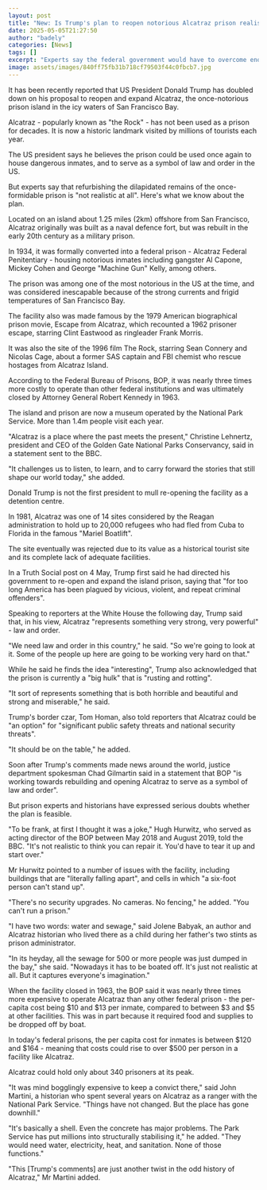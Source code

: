 ```yaml
---
layout: post
title: "New: Is Trump's plan to reopen notorious Alcatraz prison realistic?"
date: 2025-05-05T21:27:50
author: "badely"
categories: [News]
tags: []
excerpt: "Experts say the federal government would have to overcome enormous hurdles to turn Alcatraz back into a prison."
image: assets/images/840ff75fb31b718cf79503f44c0fbcb7.jpg
---
```


It has been recently reported that US President Donald Trump has doubled down on his proposal to reopen and expand Alcatraz, the once-notorious prison island in the icy waters of San Francisco Bay. 

Alcatraz - popularly known as "the Rock" - has not been used as a prison for decades. It is now a historic landmark visited by millions of tourists each year. 

The US president says he believes the prison could be used once again to house dangerous inmates, and to serve as a symbol of law and order in the US. 

But experts say that refurbishing the dilapidated remains of the once-formidable prison is "not realistic at all". Here's what we know about the plan. 

Located on an island about 1.25 miles (2km) offshore from San Francisco, Alcatraz  originally was built as a naval defence fort, but was rebuilt in the early 20th century as a military prison.

In 1934, it was formally converted into a federal prison - Alcatraz Federal Penitentiary - housing notorious inmates including gangster Al Capone, Mickey Cohen and George "Machine Gun" Kelly, among others.

The prison was among one of the most notorious in the US at the time, and was considered inescapable because of the strong currents and frigid temperatures of San Francisco Bay.

The facility also was made famous by the 1979 American biographical prison movie, Escape from Alcatraz, which recounted a 1962 prisoner escape, starring Clint Eastwood as ringleader Frank Morris.

It was also the site of the 1996 film The Rock, starring Sean Connery and Nicolas Cage, about a former SAS captain and FBI chemist who rescue hostages from Alcatraz Island.

According to the Federal Bureau of Prisons, BOP, it was nearly three times more costly to operate than other federal institutions and was ultimately closed by Attorney General Robert Kennedy in 1963. 

The island and prison are now a museum operated by the National Park Service. More than 1.4m people visit each year. 

"Alcatraz is a place where the past meets the present," Christine Lehnertz, president and CEO of the Golden Gate National Parks Conservancy, said in a statement sent to the BBC. 

 "It challenges us to listen, to learn, and to carry forward the stories that still shape our world today," she added.  

Donald Trump is not the first president to mull re-opening the facility as a detention centre. 

In 1981, Alcatraz was one of 14 sites considered by the Reagan administration to hold up to 20,000 refugees who had fled from Cuba to Florida in the famous "Mariel Boatlift". 

The site eventually was rejected due to its value as a historical tourist site and its complete lack of adequate facilities.

In a Truth Social post on 4 May, Trump first said he had directed his government to re-open and expand the island prison, saying that "for too long America has been plagued by vicious, violent, and repeat criminal offenders".

Speaking to reporters at the White House the following day, Trump said that, in his view, Alcatraz "represents something very strong, very powerful" - law and order. 

"We need law and order in this country," he said. "So we're going to look at it. Some of the people up here are going to be working very hard on that." 

While he said he finds the idea "interesting", Trump also acknowledged that the prison is currently a "big hulk" that is "rusting and rotting". 

"It sort of represents something that is both horrible and beautiful and strong and miserable," he said. 

Trump's border czar, Tom Homan, also told reporters that Alcatraz could be "an option" for "significant public safety threats and national security threats". 

"It should be on the table," he added. 

Soon after Trump's comments made news around the world, justice department spokesman Chad Gilmartin said in a statement that BOP "is working towards rebuilding and opening Alcatraz to serve as a symbol of law and order".

But prison experts and historians have expressed serious doubts whether the plan is feasible.

"To be frank, at first I thought it was a joke," Hugh Hurwitz, who served as acting director of the BOP between May 2018 and August 2019, told the BBC. "It's not realistic to think you can repair it. You'd have to tear it up and start over."

Mr Hurwitz pointed to a number of issues with the facility, including buildings that are "literally falling apart", and cells in which "a six-foot person can't stand up".

"There's no security upgrades. No cameras. No fencing," he added. "You can't run a prison."

"I have two words: water and sewage," said Jolene Babyak, an author and Alcatraz historian who lived there as a child during her father's two stints as prison administrator.

"In its heyday, all the sewage for 500 or more people was just dumped in the bay," she said. "Nowadays it has to be boated off. It's just not realistic at all. But it captures everyone's imagination."

When the facility closed in 1963, the BOP said it was nearly three times more expensive to operate Alcatraz than any other federal prison - the per-capita cost  being $10 and $13 per inmate, compared to between $3 and $5 at other facilities. This was in part because it required food and supplies to be dropped off by boat.

In today's federal prisons, the per capita cost for inmates is between $120 and $164 - meaning that costs could rise to over $500 per person in a facility like Alcatraz. 

Alcatraz could hold only about 340 prisoners at its peak.

"It was mind bogglingly expensive to keep a convict there," said John Martini, a historian who spent several years on Alcatraz as a ranger with the National Park Service. "Things have not changed. But the place has gone downhill."

"It's basically a shell. Even the concrete has major problems. The Park Service has put millions into structurally stabilising it," he added. "They would need water, electricity, heat, and sanitation. None of those functions."

"This [Trump's comments] are just another twist in the odd history of Alcatraz," Mr Martini added.

